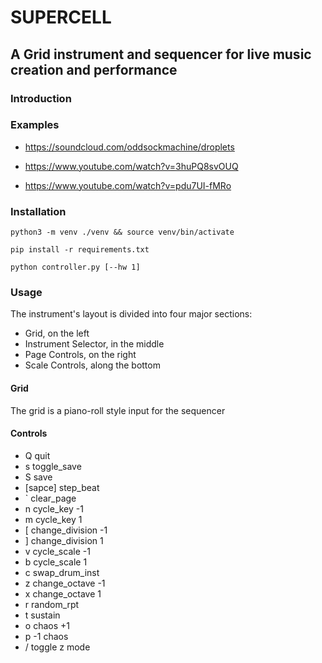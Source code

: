 # SUPERCELL

## A Grid instrument and sequencer for live music creation and performance

### Introduction

### Examples

- https://soundcloud.com/oddsockmachine/droplets

- https://www.youtube.com/watch?v=3huPQ8svOUQ

- https://www.youtube.com/watch?v=pdu7UI-fMRo

### Installation

`python3 -m venv ./venv && source venv/bin/activate`

`pip install -r requirements.txt`

`python controller.py [--hw 1]`

### Usage

The instrument's layout is divided into four major sections:

- Grid, on the left
- Instrument Selector, in the middle
- Page Controls, on the right
- Scale Controls, along the bottom

#### Grid

The grid is a piano-roll style input for the sequencer

#### Controls

- Q quit
- s toggle_save
- S save
- [sapce] step_beat
- \` clear_page
- n cycle_key -1
- m cycle_key 1
- [ change_division -1
- ] change_division 1
- v cycle_scale -1
- b cycle_scale 1
- c swap_drum_inst
- z change_octave -1
- x change_octave 1
- r random_rpt
- t sustain
- o chaos +1
- p -1 chaos
- / toggle z mode
